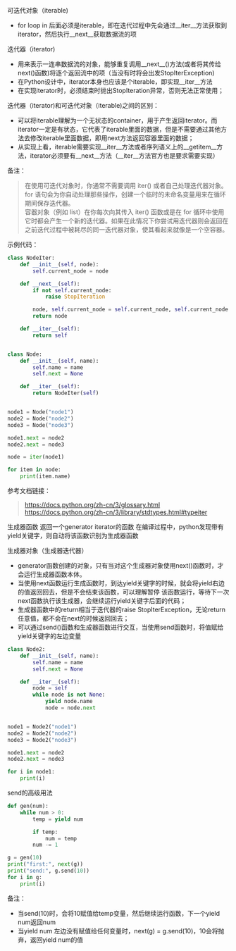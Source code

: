 可迭代对象（iterable)
- for loop in 后面必须是iterable，即在迭代过程中先会通过__iter__方法获取到iterator，然后执行__next__获取数据流的项

迭代器（iterator)
- 用来表示一连串数据流的对象，能够重复调用__next__()方法(或者将其传给next()函数)将逐个返回流中的项（当没有时将会出发StopIterException)
- 在Python设计中，iterator本身也应该是个iterable，即实现__iter__方法
- 在实现iterator时，必须结束时抛出StopIteration异常，否则无法正常使用；

迭代器（iterator)和可迭代对象（iterable)之间的区别：
- 可以将iterable理解为一个无状态的container，用于产生返回iterator。而iterator一定是有状态，它代表了iterable里面的数据，但是不需要通过其他方法去修改iterable里面数据，即用next方法返回容器里面的数据；
- 从实现上看，iterable需要实现__iter__方法或者序列语义上的__getitem__方法，iterator必须要有__next__方法（__iter__方法官方也是要求需要实现）

备注：
> 在使用可迭代对象时，你通常不需要调用 iter() 或者自己处理迭代器对象。for 语句会为你自动处理那些操作，创建一个临时的未命名变量用来在循环期间保存迭代器。  
> 容器对象（例如 list）在你每次向其传入 iter() 函数或是在 for 循环中使用它时都会产生一个新的迭代器。如果在此情况下你尝试用迭代器则会返回在之前迭代过程中被耗尽的同一迭代器对象，使其看起来就像是一个空容器。

示例代码：
```python
class NodeIter:
    def __init__(self, node):
        self.current_node = node

    def __next__(self):
        if not self.current_node:
            raise StopIteration

        node, self.current_node = self.current_node, self.current_node.next
        return node

    def __iter__(self):
        return self


class Node:
    def __init__(self, name):
        self.name = name
        self.next = None

    def __iter__(self):
        return NodeIter(self)


node1 = Node("node1")
node2 = Node("node2")
node3 = Node("node3")

node1.next = node2
node2.next = node3

node = iter(node1)

for item in node:
    print(item.name)
```

参考文档链接：
> https://docs.python.org/zh-cn/3/glossary.html
> https://docs.python.org/zh-cn/3/library/stdtypes.html#typeiter


生成器函数
返回一个generator iterator的函数
在编译过程中，python发现带有yield关键字，则自动将该函数识别为生成器函数

生成器对象（生成器迭代器）
- generator函数创建的对象，只有当对这个生成器对象使用next()函数时，才会运行生成器函数本体。
- 当使用next函数运行生成函数时，到达yield关键字的时候，就会将yield右边的值返回回去，但是不会结束该函数，可以理解暂停
该函数运行，等待下一次next函数执行该生成器，会继续运行yield关键字后面的代码；
- 生成器函数中的return相当于迭代器的raise StopIterException，无论return任意值，都不会在next的时候返回回去；
- 可以通过send()函数和生成器函数进行交互，当使用send函数时，将值赋给yield关键字的左边变量


```python
class Node2:
    def __init__(self, name):
        self.name = name
        self.next = None

    def __iter__(self):
        node = self
        while node is not None:
            yield node.name
            node = node.next


node1 = Node2("node1")
node2 = Node2("node2")
node3 = Node2("node3")

node1.next = node2
node2.next = node3

for i in node1:
    print(i)
```

send的高级用法
```python
def gen(num):
    while num > 0:
        temp = yield num

        if temp:
            num = temp
        num -= 1

g = gen(10)
print("first:", next(g))
print("send:", g.send(10))
for i in g:
    print(i)
```
备注：
- 当send(10)时，会将10赋值给temp变量，然后继续运行函数，下一个yield num返回num
- 当yield num 左边没有赋值给任何变量时，next(g) = g.send(10)，10会将抛弃，返回yield num的值
